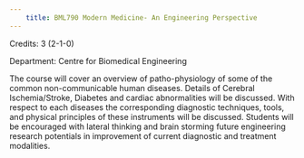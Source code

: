 ```yaml
---
    title: BML790 Modern Medicine- An Engineering Perspective
---
```

Credits: 3 (2-1-0)

Department: Centre for Biomedical Engineering

The course will cover an overview of patho-physiology of some of the common non-communicable human diseases. Details of Cerebral Ischemia/Stroke, Diabetes and cardiac abnormalities will be discussed. With respect to each diseases the corresponding diagnostic techniques, tools, and physical principles of these instruments will be discussed. Students will be encouraged with lateral thinking and brain storming future engineering research potentials in improvement of current diagnostic and treatment modalities.